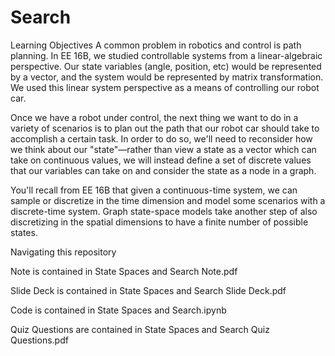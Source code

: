 # Search
Learning Objectives
A common problem in robotics and control is path planning.
In EE 16B, we studied controllable systems from a linear-algebraic perspective. 
Our state variables (angle, position, etc) would be represented by a vector, and the system would be represented by matrix transformation. 
We used this linear system perspective as a means of controlling our robot car.

Once we have a robot under control, the next thing we want to do in a variety of scenarios is to plan out the path that our robot car should take to accomplish a certain task. 
In order to do so, we'll need to reconsider how we think about our "state"—rather than view a state as a vector which can take on continuous values, 
  we will instead define a set of discrete values that our variables can take on and consider the state as a node in a graph.

You'll recall from EE 16B that given a continuous-time system, we can sample or discretize in the time dimension and model some scenarios with a discrete-time system. 
Graph state-space models take another step of also discretizing in the spatial dimensions to have a finite number of possible states.

Navigating this repository

Note is contained in State Spaces and Search Note.pdf

Slide Deck is contained in State Spaces and Search Slide Deck.pdf

Code is contained in State Spaces and Search.ipynb

Quiz Questions are contained in State Spaces and Search Quiz Questions.pdf


